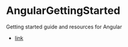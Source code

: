 # AngularGettingStarted
Getting started guide and resources for Angular

- [link](https://angular.io/guide/styleguide)
